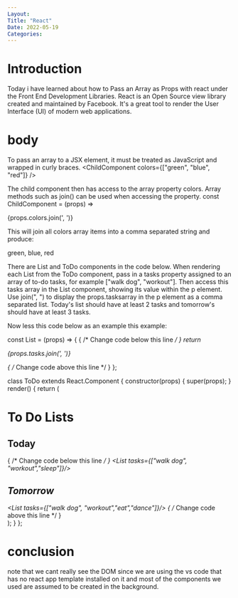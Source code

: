 ```yaml
---
Layout:
Title: "React"
Date: 2022-05-19
Categories:
---
```


# Introduction

Today i have learned about how to Pass an Array as Props
 with react
under the Front End Development Libraries.
React is an Open Source view library created and maintained by Facebook. It's a 
great tool to render the User Interface
(UI) of modern web applications.

# body
 To pass an array to a JSX element, it must be treated as JavaScript and wrapped in curly braces.
 <ParentComponent>
  <ChildComponent colors={["green", "blue", "red"]} />
</ParentComponent>

The child component then has access to the array property colors. Array methods such as join() can be used when accessing the property. const ChildComponent = (props) => <p>{props.colors.join(', ')}</p> This will join all colors array items into a comma separated string and produce: <p>green, blue, red</p>

There are List and ToDo components in the code below. When rendering each List from the ToDo component, pass in a tasks property assigned to an array of to-do tasks, for example ["walk dog", "workout"]. Then access this tasks array in the List component, showing its value within the p element. Use join(", ") to display the props.tasksarray in the p element as a comma separated list. Today's list should have at least 2 tasks and tomorrow's should have at least 3 tasks.

Now less this code below as an example this example:

const List = (props) => {
  { /* Change code below this line */ }
  return <p>{props.tasks.join(', ')}</p>
  { /* Change code above this line */ }
};

class ToDo extends React.Component {
  constructor(props) {
    super(props);
  }
  render() {
    return (
      <div>
        <h1>To Do Lists</h1>
        <h2>Today</h2>
        { /* Change code below this line */ }
        <List tasks={["walk dog", "workout","sleep"]}/>
        <h2>Tomorrow</h2>
        <List tasks={["walk dog", "workout","eat","dance"]}/>
        { /* Change code above this line */ }
      </div>
    );
  }
};

# conclusion
note that we cant really see the DOM since we are using the vs code that has no react app template 
installed on it and most of the components we used are assumed to be created in the background.